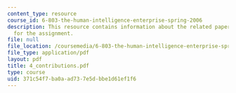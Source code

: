 ```yaml
---
content_type: resource
course_id: 6-803-the-human-intelligence-enterprise-spring-2006
description: This resource contains information about the related paper and the guidelines
  for the assignment.
file: null
file_location: /coursemedia/6-803-the-human-intelligence-enterprise-spring-2006/371c54f7ba0aad737e5dbbe1d61ef1f6_4_contributions.pdf
file_type: application/pdf
layout: pdf
title: 4_contributions.pdf
type: course
uid: 371c54f7-ba0a-ad73-7e5d-bbe1d61ef1f6
---
```


